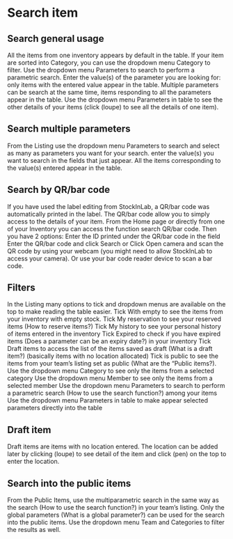 # Search item

## Search general usage

All the items from one inventory appears by default in the table. If your item are sorted into Category, you can use the dropdown menu Category to filter.
Use the dropdown menu Parameters to search to perform a parametric search. Enter the value(s) of the parameter you are looking for: only items with the entered value appear in the table. Multiple parameters can be search at the same time, items responding to all the parameters appear in the table.
Use the dropdown menu Parameters in table to see the other details of your items (click (loupe) to see all the details of one item).


## Search multiple parameters

From the Listing use the dropdown menu Parameters to search and select as many as parameters you want for your search. enter the value(s) you want to search in the fields that just appear. All the items corresponding to the value(s) entered appear in the table.

## Search by QR/bar code

If you have used the label editing from StockInLab, a QR/bar code was automatically printed in the label. The QR/bar code allow you to simply access to the details of your item.
From the Home page or directly from one of your Inventory you can access the function search QR/bar code. Then you have 2 options:
Enter the ID printed under the QR/bar code in the field Enter the QR/bar code and click Search
or
Click Open camera  and scan the QR code by using your webcam (you might need to allow StockInLab to access your camera). Or use your bar code reader device to scan a bar code.

## Filters

In the Listing  many options to tick and dropdown menus are available on the top to make reading the table easier.
Tick With empty to see the items from your inventory with empty stock.
Tick My reservation to see your reserved items (How to reserve items?)
Tick My history to see your personal history of items entered in the inventory
Tick Expired to check if you have expired items (Does a parameter can be an expiry date?) in your inventory
Tick Draft items to access the list of the items saved as draft (What is a draft item?) (basically items with no location allocated)
Tick is public to see the items from your team’s listing set as public (What are the “Public items?).
Use the dropdown menu Category to see only the items from a selected category
Use the dropdown menu Member to see only the items from a selected member
Use the dropdown menu Parameters to search to perform a parametric search (How to use the search function?) among your items
Use the dropdown menu Parameters in table to make appear selected parameters directly into the table

## Draft item

Draft items are items with no location entered. The location can be added later by clicking (loupe) to see detail of the item  and click (pen) on the top to enter the location.

## Search into the public items

From the Public Items, use the multiparametric search in the same way as the search (How to use the search function?) in your team’s listing. Only the global parameters (What is a global parameter?) can be used for the search into the public items.
            Use the dropdown menu Team and Categories to filter the results as well.
